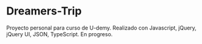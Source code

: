 # Dreamers-Trip
Proyecto personal para curso de U-demy. Realizado con Javascript, jQuery, jQuery UI, JSON, TypeScript. En progreso.
